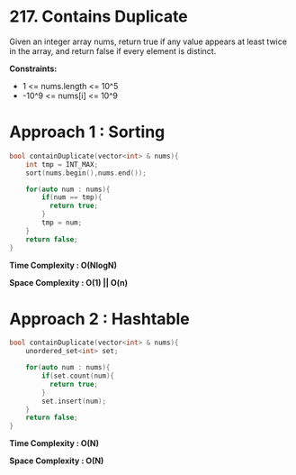 # 217. Contains Duplicate
Given an integer array nums, return true if any value appears at least twice in the array, and return false if every element is distinct.

**Constraints:**
* 1 <= nums.length <= 10^5
* -10^9 <= nums[i] <= 10^9

# Approach 1 : Sorting
```cpp
bool containDuplicate(vector<int> & nums){
    int tmp = INT_MAX;
    sort(nums.begin(),nums.end());

    for(auto num : nums){
        if(num == tmp){
          return true;
        }
        tmp = num;
    } 
    return false;
}
```
**Time Complexity : O(NlogN)**

**Space Complexity : O(1) || O(n)**

# Approach 2 : Hashtable
```cpp
bool containDuplicate(vector<int> & nums){
    unordered_set<int> set;

    for(auto num : nums){
        if(set.count(num){
          return true;
        }
        set.insert(num);
    } 
    return false;
}
```
**Time Complexity : O(N)**

**Space Complexity : O(N)**

